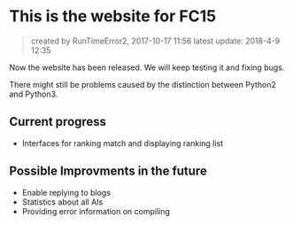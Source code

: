 # This is the website for FC15
> created by RunTimeError2, 2017-10-17 11:56
latest update: 2018-4-9 12:35

Now the website has been released.
We will keep testing it and fixing bugs.

There might still be problems caused by the distinction between Python2 and Python3.

## Current progress
- Interfaces for ranking match and displaying ranking list

## Possible Improvments in the future
- Enable replying to blogs
- Statistics about all AIs
- Providing error information on compiling